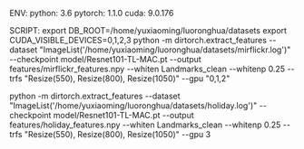 ENV:
python: 3.6
pytorch: 1.1.0
cuda: 9.0.176

SCRIPT:
export DB_ROOT=/home/yuxiaoming/luoronghua/datasets
export CUDA_VISIBLE_DEVICES=0,1,2,3
python -m dirtorch.extract_features --dataset "ImageList('/home/yuxiaoming/luoronghua/datasets/mirflickr.log')" --checkpoint model/Resnet101-TL-MAC.pt --output features/mirflickr_features.npy --whiten Landmarks_clean --whitenp 0.25  --trfs "Resize(550), Resize(800), Resize(1050)" --gpu "0,1,2"

python -m dirtorch.extract_features --dataset "ImageList('/home/yuxiaoming/luoronghua/datasets/holiday.log')" --checkpoint model/Resnet101-TL-MAC.pt --output features/holiday_features.npy --whiten Landmarks_clean --whitenp 0.25 --trfs "Resize(550), Resize(800), Resize(1050)" --gpu 3
